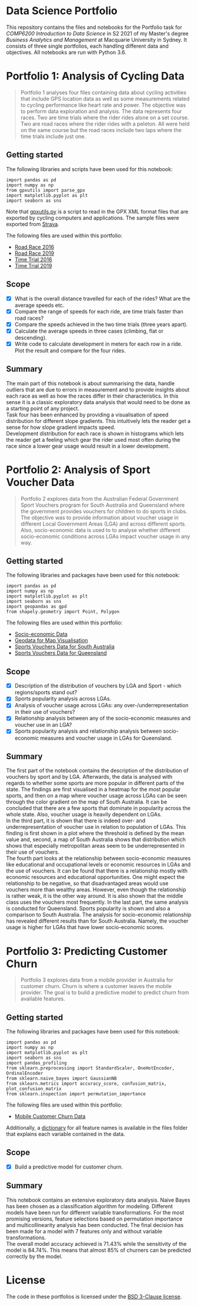 # Data Science Portfolio

This repository contains the files and notebooks for the Portfolio task for *COMP6200 Introduction to Data Science* in S2 2021 of my Master's degree *Business Analytics and Management* at Macquarie University in Sydney. It consists of three single portfolios, each handling different data and objectives. All notebooks are run with Python 3.6.

# Portfolio 1: Analysis of Cycling Data
> Portfolio 1 analyses four files containing data about cycling activities that include GPS location data as well as some measurements related to cycling performance like heart rate and power. The objective was to perform data exploration and analysis. The data represents four races. Two are time trials where the rider rides alone on a set course. Two are road races where the rider rides with a peleton. All were held on the same course but the road races include two laps where the time trials include just one.

## Getting started
The following libraries and scripts have been used for this notebook:
```
import pandas as pd
import numpy as np 
from gpxutils import parse_gpx 
import matplotlib.pyplot as plt
import seaborn as sns
```
Note that [gpxutils.py](gpxutils.py) is a script to read in the GPX XML format files that are exported by cycling computers and applications. The sample files were exported from [Strava](https://www.strava.com).<br >

The following files are used within this portfolio:
- [Road Race 2016](files/Calga_RR_2016.gpx)
- [Road Race 2019](files/Calga_RR_2019.gpx)
- [Time Trial 2016](files/Calga_TT_2016.gpx)
- [Time Trial 2019](files/Calga_TT_2019.gpx)

## Scope
- [x] What is the overall distance travelled for each of the rides? What are the average speeds etc.
- [x] Compare the range of speeds for each ride, are time trials faster than road races?
- [x] Compare the speeds achieved in the two time trials (three years apart).
- [x] Calculate the average speeds in three cases (climbing, flat or descending).
- [x] Write code to calculate development in meters for each row in a ride. Plot the result and compare for the four rides.

## Summary
The main part of this notebook is about summarising the data, handle outliers that are due to errors in measurement and to provide insights about each race as well as how the races differ in their characteristics. In this sense it is a classic exploratory data analysis that would need to be done as a starting point of any project.<br >
Task four has been enhanced by providing a visualisation of speed distribution for different slope gradients. This intuitively lets the reader get a sense for how slope gradient impacts speed.<br>
Development distribution for each race is shown in histograms which lets the reader get a feeling which gear the rider used most often during the race since a lower gear usage would result in a lower development.


# Portfolio 2: Analysis of Sport Voucher Data
> Portfolio 2 explores data from the Australian Federal Government Sport Vouchers program for South Australia and Queensland where the government provides vouchers for children to do sports in clubs. The objective was to provide information about voucher usage in different Local Government Areas (LGA) and across different sports. Also, socio-economic data is used to to analyse whether different socio-economic conditions across LGAs impact voucher usage in any way.

## Getting started
The following libraries and packages have been used for this notebook:
```
import pandas as pd
import numpy as np
import matplotlib.pyplot as plt
import seaborn as sns
import geopandas as gpd
from shapely.geometry import Point, Polygon
```

The following files are used within this portfolio:
- [Socio-economic Data](files/ABS_SEIFA_LGA.csv)
- [Geodata for Map Visualisation](files/LGA_GDA2020.geojson)
- [Sports Vouchers Data for South Australia](files/sportsvouchersclaimed.csv)
- [Sports Vouchers Data for Queensland](files/round1-redeemed_get_started_vouchers.csv)

## Scope
- [x] Description of the distribution of vouchers by LGA and Sport - which regions/sports stand out?
- [x] Sports popularity analysis across LGAs.
- [x] Analysis of voucher usage across LGAs: any over-/underrepresentation in their use of vouchers?
- [x] Relationship analysis between any of the socio-economic measures and voucher use in an LGA?
- [x] Sports popularity analysis and relationship analysis between socio-economic measures and voucher usage in LGAs for Queensland.

## Summary
The first part of the notebook contains the description of the distribution of vouchers by sport and by LGA. Afterwards, the data is analysed with regards to whether some sports are more popular in different parts of the state. The findings are first visualised in a heatmap for the most popular sports, and then on a map where voucher usage across LGAs can be seen through the color gradient on the map of South Australia. It can be concluded that there are a few sports that dominate in popularity across the whole state. Also, voucher usage is heavily dependent on LGAs.<br>
In the third part, it is shown that there is indeed over- and underrepresentation of voucher use in relation to population of LGAs. This finding is first shown in a plot where the threshold is defined by the mean value and, second, a map of South Australia shows that distribution which shows that especially metropolitan areas seem to be underrepresented in their use of vouchers.<br >
The fourth part looks at the relationship between socio-economic measures like educational and occupational levels or economic resources in LGAs and the use of vouchers. It can be found that there is a relationship mostly with economic resources and educational opportunities. One might expect the relationship to be negative, so that disadvantaged areas would use vouchers more than wealthy areas. However, even though the relationship is rather weak, it is the other way around. It is also shown that the middle class uses the vouchers most frequently.
In the last part, the same analysis is conducted for Queensland. Sports popularity is shown and also a comparison to South Australia. The analysis for socio-economic relationship has revealed different results than for South Australia. Namely, the voucher usage is higher for LGAs that have lower socio-economic scores.


# Portfolio 3: Predicting Customer Churn
> Portfolio 3 explores data from a mobile provider in Australia for customer churn. Churn is where a customer leaves the mobile provider. The goal is to build a predictive model to predict churn from available features.

## Getting started
The following libraries and packages have been used for this notebook:
```
import pandas as pd
import numpy as np
import matplotlib.pyplot as plt
import seaborn as sns
import pandas_profiling
from sklearn.preprocessing import StandardScaler, OneHotEncoder, OrdinalEncoder
from sklearn.naive_bayes import GaussianNB
from sklearn.metrics import accuracy_score, confusion_matrix, plot_confusion_matrix
from sklearn.inspection import permutation_importance
```

The following files are used within this portfolio:
- [Mobile Customer Churn Data](files/MobileCustomerChurn.csv)

Additionally, a [dictionary](files/MobileChurnDataDictionary.csv) for all feature names is available in the files folder that explains each variable contained in the data.

## Scope
- [x] Build a predictive model for customer churn.

## Summary
This notebook contains an extensive exploratory data analysis. Naive Bayes has been chosen as a classification algorithm for modeling. Different models have been run for different variable transformations. For the most promising versions, feature selections based on permutation importance and multicollinearity analysis has been conducted. The final decision has been made for a model with 7 features only and without variable transformations. <br >
The overall model accuracy achieved is 71.43% while the sensitivity of the model is 84.74%. This means that almost 85% of churners can be predicted correctly by the model.

# License
The code in these portfolios is licensed under the [BSD 3-Clause license](LICENSE).